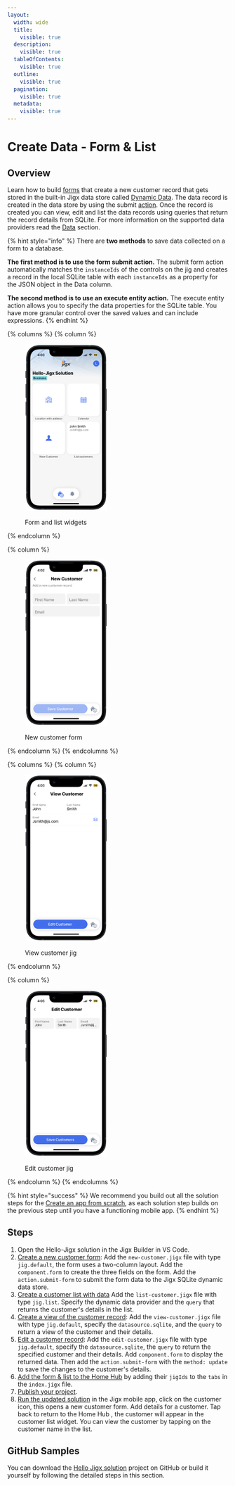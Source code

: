 ```yaml
---
layout:
  width: wide
  title:
    visible: true
  description:
    visible: true
  tableOfContents:
    visible: true
  outline:
    visible: true
  pagination:
    visible: true
  metadata:
    visible: true
---
```


# Create Data - Form & List

## Overview

Learn how to build [forms](../../../building-apps-with-jigx/ui/jigs-_screens_/forms/forms.md) that create a new customer record that gets stored in the built-in Jigx data store called [Dynamic Data](../../../building-apps-with-jigx/data/data-providers/dynamic-data/dynamic-data.md). The data record is created in the data store by using the submit [action](https://docs.jigx.com/examples/readme/actions). Once the record is created you can view, edit and list the data records using queries that return the record details from SQLite. For more information on the supported data providers read the [Data](../../../building-apps-with-jigx/data/data.md) section.

{% hint style="info" %}
There are **two methods** to save data collected on a form to a database.

**The first method is to use the form submit action.** The submit form action automatically matches the `instanceIds` of the controls on the jig and creates a record in the local SQLite table with each `instanceIds` as a property for the JSON object in the Data column.

**The second method is to use an execute entity action.** The execute entity action allows you to specify the data properties for the SQLite table. You have more granular control over the saved values and can include expressions.
{% endhint %}

{% columns %}
{% column %}
<figure><img src="../../../.gitbook/assets/FormListLight.PNG" alt="Form and list widgets" width="188"><figcaption><p>Form and list widgets</p></figcaption></figure>
{% endcolumn %}

{% column %}
<figure><img src="../../../.gitbook/assets/NewCustomerLight.PNG" alt="New customer form" width="188"><figcaption><p>New customer form</p></figcaption></figure>
{% endcolumn %}
{% endcolumns %}

{% columns %}
{% column %}
<figure><img src="../../../.gitbook/assets/ViewCustomerLight.PNG" alt="View customer jig" width="188"><figcaption><p>View customer jig</p></figcaption></figure>
{% endcolumn %}

{% column %}
<figure><img src="../../../.gitbook/assets/EditCustomerLight.PNG" alt="Edit customer jig" width="188"><figcaption><p>Edit customer jig</p></figcaption></figure>
{% endcolumn %}
{% endcolumns %}

{% hint style="success" %}
We recommend you build out all the solution steps for the [Create an app from scratch](create-data-form-_-list.md), as each solution step builds on the previous step until you have a functioning mobile app.
{% endhint %}

## Steps

1. Open the Hello-Jigx solution in the Jigx Builder in VS Code.
2. [Create a new customer form](create-a-new-customer-form.md): Add the `new-customer.jigx` file with type `jig.default`, the form uses a two-column layout. Add the `component.form` to create the three fields on the form. Add the `action.submit-form` to submit the form data to the Jigx SQLite dynamic data store.
3. [Create a customer list with data](create-a-customer-list-with-data.md) Add the `list-customer.jigx` file with type `jig.list`. Specify the dynamic data provider and the `query` that returns the customer's details in the list.
4. [Create a view of the customer record](create-a-view-of-the-customer-record.md): Add the `view-customer.jigx` file with type `jig.default`, specify the `datasource.sqlite`, and the `query` to return a view of the customer and their details.
5. [Edit a customer record](edit-a-customer-record.md): Add the `edit-customer.jigx` file with type `jig.default`, specify the `datasource.sqlite`, the `query` to return the specified customer and their details. Add `component.form` to display the returned data. Then add the `action.submit-form` with the `method: update` to save the changes to the customer's details.
6. [Add the form & list to the Home Hub](add-the-form-_-list-to-the-home-hub.md) by adding their `jigIds` to the `tabs` in the `index.jigx` file.
7. [Publish your project](../create-the-calendar/publish-your-project.md).
8. [Run the updated solution](../run-the-updated-solution.md) in the Jigx mobile app, click on the customer icon, this opens a new customer form. Add details for a customer. Tap back to return to the Home Hub , the customer will appear in the customer list widget. You can view the customer by tapping on the customer name in the list.

## GitHub Samples

You can download the [Hello Jigx solution](https://github.com/jigx-com/jigx-samples/tree/main/quickstart/hello-jigx-solution) project on GitHub or build it yourself by following the detailed steps in this section.
